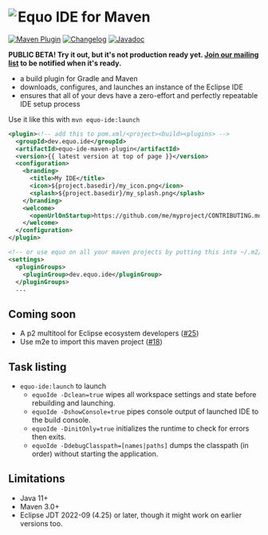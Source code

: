 # <image align="left" src="../.github/equo_logo.svg"> Equo IDE for Maven

[![Maven Plugin](https://img.shields.io/maven-central/v/dev.equo.ide/equo-ide-maven-plugin?color=blue&label=maven%20plugin)](https://search.maven.org/artifact/dev.equo.ide/equo-ide-maven-plugin)
[![Changelog](https://img.shields.io/badge/changelog-here-blue)](CHANGELOG.md)
[![Javadoc](https://img.shields.io/badge/javadoc-here-blue)](https://javadoc.io/doc/dev.equo.ide/equo-ide-maven-plugin)

**PUBLIC BETA! Try it out, but it's not production ready yet. [Join our mailing list](https://equo.dev/ide) to be notified when it's ready.**

- a build plugin for Gradle and Maven
- downloads, configures, and launches an instance of the Eclipse IDE
- ensures that all of your devs have a zero-effort and perfectly repeatable IDE setup process

Use it like this with `mvn equo-ide:launch`

```xml
<plugin><!-- add this to pom.xml/<project><build><plugins> -->
  <groupId>dev.equo.ide</groupId>
  <artifactId>equo-ide-maven-plugin</artifactId>
  <version>{{ latest version at top of page }}</version>
  <configuration>
    <branding>
      <title>My IDE</title>
      <icon>${project.basedir}/my_icon.png</icon>
      <splash>${project.basedir}/my_splash.png</splash>
    </branding>
    <welcome>
      <openUrlOnStartup>https://github.com/me/myproject/CONTRIBUTING.md</openUrlOnStartup>
    </welcome>
  </configuration>
</plugin>

<!-- or use equo on all your maven projects by putting this into ~/.m2/settings.xml -->
<settings> 
  <pluginGroups>
    <pluginGroup>dev.equo.ide</pluginGroup>
  </pluginGroups>
  ...
```

## Coming soon

- A p2 multitool for Eclipse ecosystem developers ([#25](https://github.com/equodev/equo-ide/issues/25))
- Use m2e to import this maven project ([#18](https://github.com/equodev/equo-ide/issues/18))

## Task listing

- `equo-ide:launch` to launch
  - `equoIde -Dclean=true` wipes all workspace settings and state before rebuilding and launching.
  - `equoIde -DshowConsole=true` pipes console output of launched IDE to the build console.
  - `equoIde -DinitOnly=true` initializes the runtime to check for errors then exits.
  - `equoIde -DdebugClasspath=[names|paths]` dumps the classpath (in order) without starting the application.

## Limitations

- Java 11+
- Maven 3.0+
- Eclipse JDT 2022-09 (4.25) or later, though it might work on earlier versions too.